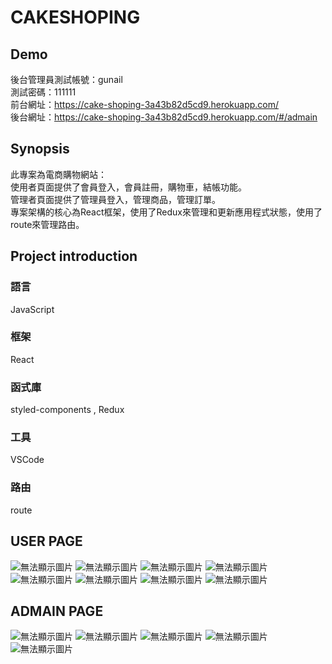 # CAKESHOPING
## Demo
後台管理員測試帳號：gunail<br>
測試密碼：111111<br>
前台網址：https://cake-shoping-3a43b82d5cd9.herokuapp.com/<br>
後台網址：https://cake-shoping-3a43b82d5cd9.herokuapp.com/#/admain<br>

## Synopsis

此專案為電商購物網站：<br>
使用者頁面提供了會員登入，會員註冊，購物車，結帳功能。<br>
管理者頁面提供了管理員登入，管理商品，管理訂單。<br>
專案架構的核心為React框架，使用了Redux來管理和更新應用程式狀態，使用了route來管理路由。
## Project introduction

### 語言
JavaScript
### 框架
React
### 函式庫
styled-components , Redux
### 工具
VSCode
### 路由
route


## USER PAGE

![無法顯示圖片](https://i.imgur.com/pGQdReR.png)
![無法顯示圖片](https://i.imgur.com/9OGA4aq.png)
![無法顯示圖片](https://i.imgur.com/vhRxnYD.png)
![無法顯示圖片](https://i.imgur.com/cM6uww5.png)
![無法顯示圖片](https://i.imgur.com/OH4QdRF.png)
![無法顯示圖片](https://i.imgur.com/QbleeLv.png)
![無法顯示圖片](https://i.imgur.com/scJWXqB.png)
![無法顯示圖片](https://i.imgur.com/6qfCUY9.png)

## ADMAIN PAGE

![無法顯示圖片](https://i.imgur.com/E76MmMJ.png)
![無法顯示圖片](https://i.imgur.com/qbdfUx1.png)
![無法顯示圖片](https://i.imgur.com/LwxJSHI.png)
![無法顯示圖片](https://imgur.com/FqBPLVD)
![無法顯示圖片](https://i.imgur.com/5qUojpe.png)
